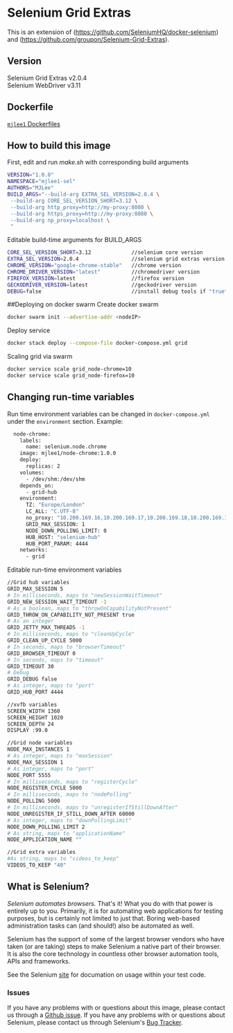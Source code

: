 # Selenium Grid Extras

This is an extension of (https://github.com/SeleniumHQ/docker-selenium) and (https://github.com/groupon/Selenium-Grid-Extras).

## Version
Selenium Grid Extras v2.0.4   
Selenium WebDriver v3.11

## Dockerfile

[`mjlee1` Dockerfiles](https://github.com/Mjl33/DockerSeleniumGrid)

## How to build this image
First, edit and run _make.sh_ with corresponding build arguments
```bash
VERSION="1.0.0"
NAMESPACE="mjlee1-sel"
AUTHORS="MJLee"
BUILD_ARGS="--build-arg EXTRA_SEL_VERSION=2.0.4 \
 --build-arg CORE_SEL_VERSION_SHORT=3.12 \
 --build-arg http_proxy=http://my-proxy:8080 \
 --build-arg https_proxy=http://my-proxy:8080 \
 --build-arg np_proxy=localhost \
 "
```
Editable build-time arguments for BUILD_ARGS
```bash
CORE_SEL_VERSION_SHORT=3.12             //selenium core version
EXTRA_SEL_VERSION=2.0.4                 //selenium grid extras version
CHROME_VERSION="google-chrome-stable"   //chrome version
CHROME_DRIVER_VERSION="latest"          //chromedriver version
FIREFOX_VERSION=latest                  //firefox version
GECKODRIVER_VERSION=latest              //geckodriver version
DEBUG=false                             //install debug tools if "true"

```


##Deploying on docker swarm
Create docker swarm
```bash
docker swarm init --advertise-addr <nodeIP>
```
Deploy service
```bash
docker stack deploy --compose-file docker-compose.yml grid
```
Scaling grid via swarm
```bash
docker service scale grid_node-chrome=10
docker service scale grid_node-firefox=10
```

## Changing run-time  variables
Run time environment variables can be changed in `docker-compose.yml` under the `environment` section.
Example:
```dockerfile
  node-chrome:
    labels:
      name: selenium.node.chrome
    image: mjlee1/node-chrome:1.0.0
    deploy:
      replicas: 2
    volumes:
      - /dev/shm:/dev/shm
    depends_on:
      - grid-hub
    environment:
      TZ: "Europe/London"
      LC_ALL: "C.UTF-8"
      no_proxy: "10.200.169.16,10.200.169.17,10.200.169.18,10.200.169.19,10.200.169.20,10.200.169.21,10.200.169.22,10.200.169.65"
      GRID_MAX_SESSION: 1
      NODE_DOWN_POLLING_LIMIT: 0
      HUB_HOST: "selenium-hub"
      HUB_PORT_PARAM: 4444
    networks:
      - grid
```

Editable run-time environment variables 
```bash
//Grid hub variables
GRID_MAX_SESSION 5
# In milliseconds, maps to "newSessionWaitTimeout"
GRID_NEW_SESSION_WAIT_TIMEOUT -1
# As a boolean, maps to "throwOnCapabilityNotPresent"
GRID_THROW_ON_CAPABILITY_NOT_PRESENT true
# As an integer
GRID_JETTY_MAX_THREADS -1
# In milliseconds, maps to "cleanUpCycle"
GRID_CLEAN_UP_CYCLE 5000
# In seconds, maps to "browserTimeout"
GRID_BROWSER_TIMEOUT 0
# In seconds, maps to "timeout"
GRID_TIMEOUT 30
# Debug
GRID_DEBUG false
# As integer, maps to "port"
GRID_HUB_PORT 4444

//xvfb variables
SCREEN_WIDTH 1360
SCREEN_HEIGHT 1020
SCREEN_DEPTH 24
DISPLAY :99.0

//Grid node variables
NODE_MAX_INSTANCES 1
# As integer, maps to "maxSession"
NODE_MAX_SESSION 1
# As integer, maps to "port"
NODE_PORT 5555
# In milliseconds, maps to "registerCycle"
NODE_REGISTER_CYCLE 5000
# In milliseconds, maps to "nodePolling"
NODE_POLLING 5000
# In milliseconds, maps to "unregisterIfStillDownAfter"
NODE_UNREGISTER_IF_STILL_DOWN_AFTER 60000
# As integer, maps to "downPollingLimit"
NODE_DOWN_POLLING_LIMIT 2
# As string, maps to "applicationName"
NODE_APPLICATION_NAME ""

//Grid extra variables
#As string, maps to "videos_to_keep"
VIDEOS_TO_KEEP "40"
```

## What is Selenium?
_Selenium automates browsers._ That's it! What you do with that power is entirely up to you. Primarily, it is for automating web applications for testing purposes, but is certainly not limited to just that. Boring web-based administration tasks can (and should!) also be automated as well.

Selenium has the support of some of the largest browser vendors who have taken (or are taking) steps to make Selenium a native part of their browser. It is also the core technology in countless other browser automation tools, APIs and frameworks.

See the Selenium [site](http://docs.seleniumhq.org/) for documation on usage within your test code.

### Issues

If you have any problems with or questions about this image, please contact us through a [Github issue](https://github.com/SeleniumHQ/docker-selenium/issues). If you have any problems with or questions about Selenium, please contact us through Selenium's [Bug Tracker](https://github.com/SeleniumHQ/selenium/issues).
